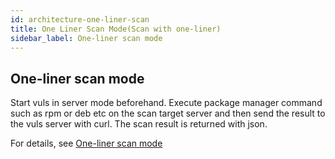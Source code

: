 ```yaml
---
id: architecture-one-liner-scan
title: One Liner Scan Mode(Scan with one-liner)
sidebar_label: One-liner scan mode
---
```


## One-liner scan mode

Start vuls in server mode beforehand. Execute package manager command such as rpm or deb etc on the scan target server and then send the result to the vuls server with curl. The scan result is returned with json.

For details, see [One-liner scan mode](usage-server.md)
